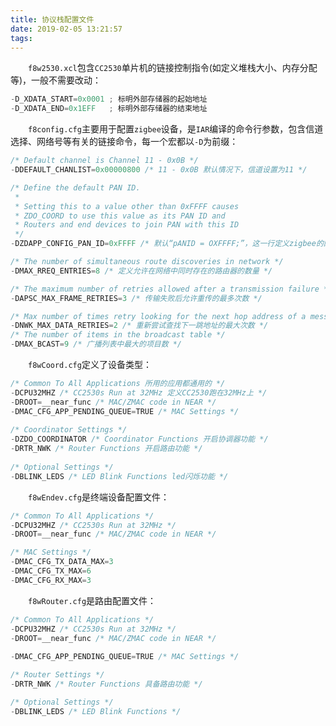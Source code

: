```yaml
---
title: 协议栈配置文件
date: 2019-02-05 13:21:57
tags:
---
```

&emsp;&emsp;`f8w2530.xcl`包含`CC2530`单片机的链接控制指令(如定义堆栈大小、内存分配等)，一般不需要改动：

``` cpp
-D_XDATA_START=0x0001 ; 标明外部存储器的起始地址
-D_XDATA_END=0x1EFF   ; 标明外部存储器的结束地址
```

&emsp;&emsp;`f8config.cfg`主要用于配置`zigbee`设备，是`IAR`编译的命令行参数，包含信道选择、网络号等有关的链接命令，每一个宏都以`-D`为前缀：

``` cpp
/* Default channel is Channel 11 - 0x0B */
-DDEFAULT_CHANLIST=0x00000800 /* 11 - 0x0B 默认情况下，信道设置为11 */

/* Define the default PAN ID.
 *
 * Setting this to a value other than 0xFFFF causes
 * ZDO_COORD to use this value as its PAN ID and
 * Routers and end devices to join PAN with this ID
 */
-DZDAPP_CONFIG_PAN_ID=0xFFFF /* 默认“pANID = OXFFFF;”，这一行定义zigbee的网络号 */

/* The number of simultaneous route discoveries in network */
-DMAX_RREQ_ENTRIES=8 /* 定义允许在网络中同时存在的路由器的数量 */

/* The maximum number of retries allowed after a transmission failure */
-DAPSC_MAX_FRAME_RETRIES=3 /* 传输失败后允许重传的最多次数 */

/* Max number of times retry looking for the next hop address of a message */
-DNWK_MAX_DATA_RETRIES=2 /* 重新尝试查找下一跳地址的最大次数 */
/* The number of items in the broadcast table */
-DMAX_BCAST=9 /* 广播列表中最大的项目数 */
```

&emsp;&emsp;`f8wCoord.cfg`定义了设备类型：

``` cpp
/* Common To All Applications 所用的应用都通用的 */  
-DCPU32MHZ /* CC2530s Run at 32MHz 定义CC2530跑在32MHz上 */
-DROOT=__near_func /* MAC/ZMAC code in NEAR */
-DMAC_CFG_APP_PENDING_QUEUE=TRUE /* MAC Settings */
​
/* Coordinator Settings */
-DZDO_COORDINATOR /* Coordinator Functions 开启协调器功能 */
-DRTR_NWK /* Router Functions 开启路由功能 */
​
/* Optional Settings */
-DBLINK_LEDS /* LED Blink Functions led闪烁功能 */
```

&emsp;&emsp;`f8wEndev.cfg`是终端设备配置文件：

``` cpp
/* Common To All Applications */
-DCPU32MHZ /* CC2530s Run at 32MHz */
-DROOT=__near_func /* MAC/ZMAC code in NEAR */

/* MAC Settings */
-DMAC_CFG_TX_DATA_MAX=3
-DMAC_CFG_TX_MAX=6
-DMAC_CFG_RX_MAX=3
```

&emsp;&emsp;`f8wRouter.cfg`是路由配置文件：

``` cpp
/* Common To All Applications */
-DCPU32MHZ /* CC2530s Run at 32MHz */
-DROOT=__near_func /* MAC/ZMAC code in NEAR */
​
-DMAC_CFG_APP_PENDING_QUEUE=TRUE /* MAC Settings */

/* Router Settings */
-DRTR_NWK /* Router Functions 具备路由功能 */

/* Optional Settings */
-DBLINK_LEDS /* LED Blink Functions */
```